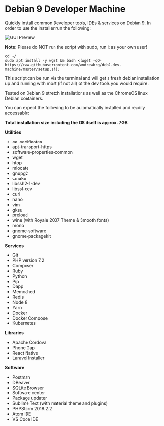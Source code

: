 # Debian 9 Developer Machine
Quickly install common Developer tools, IDEs &amp; services on Debian 9. In order to use the installer run the following:

![GUI Preview](https://preview.ibb.co/iU3DDe/options.jpg)

__Note__: Please do NOT run the script with sudo, run it as your own user!

```
cd ~/
sudo apt install -y wget && bash <(wget -qO- https://raw.githubusercontent.com/andrewbrg/deb9-dev-machine/master/setup.sh);
```

This script can be run via the terminal and will get a fresh debian installation up and running with most (if not all) of the dev tools you would require.

Tested on Debian 9 stretch installations as well as the ChromeOS linux Debian containers.

You can expect the following to be automatically installed and readily accessable:

**Total installation size including the OS itself is approx. 7GB**

**Utilities**
- ca-certificates
- apt-transport-https
- software-properties-common
- wget
- htop
- mlocate
- gnupg2
- cmake
- libssh2-1-dev
- libssl-dev
- curl
- nano
- vim
- gksu
- preload
- wine (with Royale 2007 Theme & Smooth fonts)
- mono
- gnome-software
- gnome-packagekit

**Services**
- Git
- PHP version 7.2
- Composer
- Ruby
- Python
- Pip
- Dapp
- Memcahed
- Redis
- Node 8
- Yarn
- Docker
- Docker Compose
- Kubernetes

**Libraries**
- Apache Cordova
- Phone Gap
- React Native
- Laravel Installer

**Software**
- Postman
- DBeaver
- SQLite Browser
- Software center
- Package updater
- Sublime Text (with material theme and plugins)
- PHPStorm 2018.2.2
- Atom IDE
- VS Code IDE
